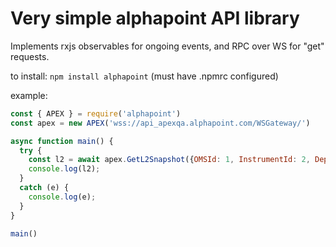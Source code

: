# Very simple alphapoint API library

Implements rxjs observables for ongoing events, and RPC over WS for "get" requests.

to install:
`npm install alphapoint` (must have .npmrc configured)

example:

```javascript
const { APEX } = require('alphapoint')
const apex = new APEX('wss://api_apexqa.alphapoint.com/WSGateway/')

async function main() {
  try {
    const l2 = await apex.GetL2Snapshot({OMSId: 1, InstrumentId: 2, Depth: 100})
    console.log(l2);
  }
  catch (e) {
    console.log(e);
  }
}

main()
```